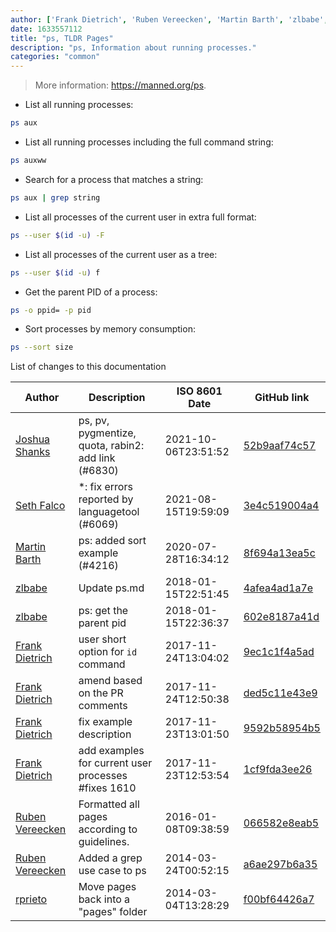 ```yaml
---
author: ['Frank Dietrich', 'Ruben Vereecken', 'Martin Barth', 'zlbabe', 'Joshua Shanks', 'rprieto', 'Seth Falco']
date: 1633557112
title: "ps, TLDR Pages"
description: "ps, Information about running processes."
categories: "common"
---
```

> More information: <https://manned.org/ps>.

- List all running processes:

```bash
ps aux
```

- List all running processes including the full command string:

```bash
ps auxww
```

- Search for a process that matches a string:

```bash
ps aux | grep string
```

- List all processes of the current user in extra full format:

```bash
ps --user $(id -u) -F
```

- List all processes of the current user as a tree:

```bash
ps --user $(id -u) f
```

- Get the parent PID of a process:

```bash
ps -o ppid= -p pid
```

- Sort processes by memory consumption:

```bash
ps --sort size
```
List of changes to this documentation


Author | Description | ISO 8601 Date | GitHub link
------|-----|-----|-----
[Joshua Shanks](mailto:jjshanks@gmail.com) | ps, pv, pygmentize, quota, rabin2: add link (#6830) | 2021-10-06T23:51:52 | [52b9aaf74c57](https://github.com/tldr-pages/tldr/commit/52b9aaf74c571d0ee04b6f2986e09fff22ba7256)
[Seth Falco](mailto:seth@falco.fun) | *: fix errors reported by languagetool (#6069) | 2021-08-15T19:59:09 | [3e4c519004a4](https://github.com/tldr-pages/tldr/commit/3e4c519004a471c861cdc609fd7239ee3355671c)
[Martin Barth](mailto:ufobat@users.noreply.github.com) | ps: added sort example (#4216) | 2020-07-28T16:34:12 | [8f694a13ea5c](https://github.com/tldr-pages/tldr/commit/8f694a13ea5c5f7cb18f3169d1603f7fb4c3554f)
[zlbabe](mailto:31076777+zlbabe@users.noreply.github.com) | Update ps.md | 2018-01-15T22:51:45 | [4afea4ad1a7e](https://github.com/tldr-pages/tldr/commit/4afea4ad1a7ef22eb147b5349c84534af8e23728)
[zlbabe](mailto:31076777+zlbabe@users.noreply.github.com) | ps: get the parent pid | 2018-01-15T22:36:37 | [602e8187a41d](https://github.com/tldr-pages/tldr/commit/602e8187a41de56cd0e7aa5a8206aad35042815d)
[Frank Dietrich](mailto:bits_n_bytes@gmx.de) | user short option for `id` command | 2017-11-24T13:04:02 | [9ec1c1f4a5ad](https://github.com/tldr-pages/tldr/commit/9ec1c1f4a5ad7bbb3348ef864fad857e4a8f4927)
[Frank Dietrich](mailto:bits_n_bytes@gmx.de) | amend based on the PR comments | 2017-11-24T12:50:38 | [ded5c11e43e9](https://github.com/tldr-pages/tldr/commit/ded5c11e43e961d2dd3e27e09a945b697d653085)
[Frank Dietrich](mailto:bits_n_bytes@gmx.de) | fix example description | 2017-11-23T13:01:50 | [9592b58954b5](https://github.com/tldr-pages/tldr/commit/9592b58954b51725224996bb640098520d7f38af)
[Frank Dietrich](mailto:bits_n_bytes@gmx.de) | add examples for current user processes #fixes 1610 | 2017-11-23T12:53:54 | [1cf9fda3ee26](https://github.com/tldr-pages/tldr/commit/1cf9fda3ee268ab50e3e2ec2a0e4d17b96414ba4)
[Ruben Vereecken](mailto:rubenvereecken@gmail.com) | Formatted all pages according to guidelines. | 2016-01-08T09:38:59 | [066582e8eab5](https://github.com/tldr-pages/tldr/commit/066582e8eab57bce9861cc8d379e158d61f1cc95)
[Ruben Vereecken](mailto:rubenvereecken@gmail.com) | Added a grep use case to ps | 2014-03-24T00:52:15 | [a6ae297b6a35](https://github.com/tldr-pages/tldr/commit/a6ae297b6a3535021b8db11185bcdde68fa366be)
[rprieto](mailto:choicesmade@gmail.com) | Move pages back into a "pages" folder | 2014-03-04T13:28:29 | [f00bf64426a7](https://github.com/tldr-pages/tldr/commit/f00bf64426a792ee3aac792f9c0aec3f8b1eaa7d)

